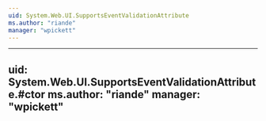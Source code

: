 ```yaml
---
uid: System.Web.UI.SupportsEventValidationAttribute
ms.author: "riande"
manager: "wpickett"
---
```


---
uid: System.Web.UI.SupportsEventValidationAttribute.#ctor
ms.author: "riande"
manager: "wpickett"
---
